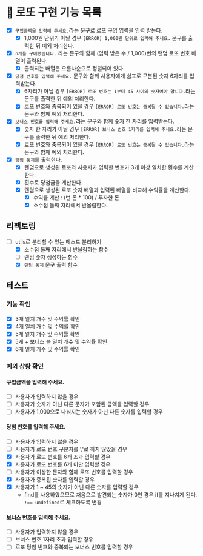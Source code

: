 # 🎱 로또 구현 기능 목록

- [x] `구입금액을 입력해 주세요.`라는 문구로 로또 구입 입력을 입력 받는다.
  - [x] 1,000원 단위가 아닐 경우 `[ERROR] 1,000원 단위로 입력해 주세요.` 문구를 출력한 뒤 예외 처리한다.
- [x] `n개를 구매했습니다.` 라는 문구와 함께 (입력 받은 수 / 1,000)번의 랜덤 로또 번호 배열이 출력된다.
  - [x] 출력되는 배열은 오름차순으로 정렬되어 있다.
- [x] `당첨 번호를 입력해 주세요.` 문구와 함께 사용자에게 쉼표로 구분된 숫자 6자리를 입력받는다.
  - [x] 6자리가 아닐 경우 `[ERROR] 로또 번호는 1부터 45 사이의 숫자여야 합니다.`라는 문구를 출력한 뒤 예외 처리한다.
  - [x] 로또 번호와 중복되어 있을 경우 `[ERROR] 로또 번호는 중복될 수 없습니다.`라는 문구와 함께 예외 처리한다.
- [x] `보너스 번호를 입력해 주세요.`라는 문구와 함께 숫자 한 자리를 입력받는다.
  - [x] 숫자 한 자리가 아닐 경우 `[ERROR] 보너스 번호 1자리를 입력해 주세요.`라는 문구를 출력한 뒤 예외 처리한다.
  - [x] 로또 번호와 중복되어 있을 경우 `[ERROR] 로또 번호는 중복될 수 없습니다.`라는 문구와 함께 예외 처리한다.
- [x] `당첨 통계`를 출력한다.
  - [x] 랜덤으로 생성된 로또와 사용자가 입력한 번호가 3개 이상 일치한 횟수를 계산한다.
  - [x] 횟수로 당첨금을 계산한다.
  - [x] 랜덤으로 생성된 로또 숫자 배열과 입력된 배열을 비교해 수익률을 계산한다.
    - [x] 수익률 계산 : (번 돈 \* 100) / 투자한 돈
    - [x] 소수점 둘째 자리에서 반올림한다.

## 리팩토링

- [ ] utils로 분리할 수 있는 메소드 분리하기
  - [x] 소수점 둘째 자리에서 반올림하는 함수
  - [ ] 랜덤 숫자 생성하는 함수
  - [x] `랜덤 통계` 문구 출력 함수

## 테스트

### 기능 확인

- [x] 3개 일치 개수 및 수익률 확인
- [x] 4개 일치 개수 및 수익률 확인
- [x] 5개 일치 개수 및 수익률 확인
- [x] 5개 + 보너스 볼 일치 개수 및 수익률 확인
- [x] 6개 일치 개수 및 수익률 확인

### 예외 상황 확인

#### 구입금액을 입력해 주세요.

- [ ] 사용자가 입력하지 않을 경우
- [ ] 사용자가 숫자가 아닌 다른 문자가 포함된 금액을 입력할 경우
- [ ] 사용자가 1,000으로 나눠지는 숫자가 아닌 다른 숫자를 입력할 경우

#### 당첨 번호를 입력해 주세요.

- [ ] 사용자가 입력하지 않을 경우
- [ ] 사용자가 로또 번호 구분자를 ','로 하지 않았을 경우
- [x] 사용자가 로또 번호를 6개 초과 입력할 경우
- [x] 사용자가 로또 번호를 6개 미만 입력할 경우
- [ ] 사용자가 이상한 문자와 함께 로또 번호를 입력할 경우
- [x] 사용자가 중복된 숫자를 입력할 경우
- [x] 사용자가 1 ~ 45의 숫자가 아닌 다른 숫자를 입력할 경우
  - find를 사용하였으므로 처음으로 발견되는 숫자가 0인 경우 if를 지나치게 된다. `!== undefined`로 체크하도록 변경

#### 보너스 번호를 입력해 주세요.

- [ ] 사용자가 입력하지 않을 경우
- [ ] 보너스 번호 1자리 초과 입력할 경우
- [ ] 로또 당첨 번호와 중복되는 보너스 번호를 입력할 경우
